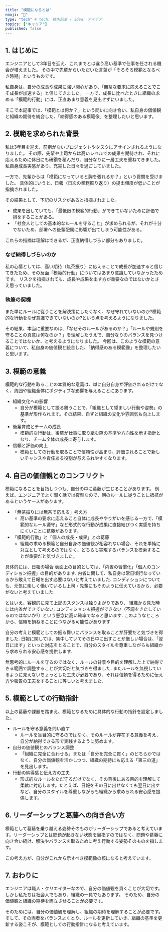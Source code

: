 ```yaml
---
title: "模範になるとは"
emoji: "🦁"
type: "tech" # tech: 技術記事 / idea: アイデア
topics: ["キャリア"]
published: false
---
```

## 1. はじめに

エンジニアとして3年目を迎え、これまでとは違う高い基準で仕事を任される機会が増えました。
その中で先輩からいただいた言葉が「そろそろ模範となるべき時期」というものです。

私自身は、自分の成長や成果に強い関心があり、「無茶な要求に応えることでこそ成長が加速する」と信じてきました。
一方で、成長に比べたときに組織の求める「模範的行動」には、正直あまり意義を見出せずにいました。

そこで本記事では、「模範とは何か？」という問いに向き合い、私自身の価値観と組織の期待を統合した、「納得感のある模範像」を整理したいと思います。

## 2. 模範を求められた背景

私は3年目を迎え、前例がないプロジェクトやタスクにアサインされるようになりました。
その際、先輩や上司からは高いレベルでの成果を期待され、それに応えるために休日にも研鑽を積んだり、自分なりに一層工夫を重ねてきました。
私自身成長実感があり、充実した日々を過ごしていました。

一方で、先輩からは「模範になっていると胸を張れるか？」という質問を受けました。
具体的にいうと、日報（日次の業務振り返り）の提出頻度が低いことが指摘されました。

その結果として、下記のリスクがあると指摘されました。

- 成果を出していても、「最低限の模範的行動」ができていないために評価で損をすることがある。
- 「社会人としての基本的なルールを守ること」が求められるが、それが十分でないため、部署への後輩配属に影響が出てしまう可能性がある。

これらの指摘は理解はできるが、正直納得しづらい部分もありました。

### なぜ納得しづらいのか

私の心情としては、高い期待（無茶振り）に応えることで成長が加速すると信じてきたため、その反面「模範的行動」についてはあまり意識していなかったためです。
リスクを指摘されても、成長や成果を出す方が重要なのではないかとさえ思っていました。

### 執筆の契機

また単にルールに従うことを解決策にしたくなく、なぜ守れていないのか?模範的な行動をなぜ意識できていないのか?という点を考えるようになりました。

その結果、本当に重要なのは、「なぜそのルールがあるのか？」「ルールや規則を守ることの真意は何なのか？」を理解したうえで、自分なりのバランスを見つけることではないか、と考えるようになりました。
今回は、このような模範の意義について、私自身の価値観と統合した、「納得感のある模範像」を整理したいと思います。

## 3. 模範の意義

模範的な行動を取ることの本質的な意義は、単に自分自身が評価されるだけでなく、周囲や組織全体にポジティブな影響を与えることにあります。

- 組織文化への影響
  - 自分が模範として振る舞うことで、「組織として望ましい行動や姿勢」の基準が形作られます。その結果、自ずと組織の文化や雰囲気も向上します。
- 後輩育成とチームの成長
  - 模範的な行動は、後輩が仕事に取り組む際の基準や方向性を示す指針となり、チーム全体の成長に寄与します。
- 信頼と評価の向上
  - 模範としての行動を取ることで信頼性が高まり、評価されることで新しいチャンスや責任ある役割が与えられやすくなります。

## 4. 自己の価値観とのコンフリクト

模範になることを目指しつつも、自分の中に葛藤が生じることがあります。
例えば、エンジニアでよく聞く話では夜型なので、朝のルールに従うことに抵抗があるというケースがあります。

- 「無茶振りには無茶で応える」考え方
  - 高い基準の要求に応えること自体に成長ややりがいを感じる一方で、「模範的なルール遵守」など形式的な行動が成果に直接結びつく実感を持ちにくいことに葛藤があります。
- 「模範的行動」と「個人の成長・成果」との葛藤
  - 組織の求める模範と自分自身の価値観が相容れない場合、それを単純に対立として考えるのではなく、どちらも実現するバランスを模索することが重要だと気づきました。

具体的には、日報の場合
表面上の目的としては、「内省の習慣化」「個人のコンディション把握」の目的があります.
内省に関して、私自身は常日頃行なっているから敢えて日報を出す必要はないと考えていました.
コンディションについても、元気に楽しく働いているし上司・先輩にもそのように伝えているから、必要がないと考えていました.

とはいえ、客観的に見て上記のスタンスは独りよがりであり、
組織から見た時には内省ができていない, コンディションも把握ができない（不調をきたしているのではないか?）という懸念に高い確率でなると思います.
このようなところから、信頼を損ねることにつながる可能性があります.

自分の考えと模範としての振る舞いにバランスを取ることが肝要だと気づきを得ました.
日報に関しては、集中していてその日中に出すことが厳しい場合は、「翌日に出す」といった対応をとることで、自分のスタイルを尊重しながらも組織から求められる安心感を提供します.

無思考的にルールを守るのではなく、ルールの背景や目的を理解した上で納得できる範囲で調整することが大切だと気づきを得ました.
またルールを無視しているように見えないちょっとした工夫が必要であり、それは信頼を得るために伝え方や報告の工夫をすることに等しいと考えました.

## 5. 模範としての行動指針

以上の葛藤や課題を踏まえ、模範となるために具体的な行動の指針を設定しました。

- ルールを守る意義を問い直す
  - ルールを盲目的に守るのではなく、そのルールが存在する意義を考え、自分が納得できる形で実践するように努めます。
- 自分の価値観とのバランス調整
  - 「組織に完全に合わせる」または「自分を完全に貫く」のどちらかではなく、自分の価値観を活かしつつ、組織の期待にも応える「第三の道」を見出します。
- 行動の納得感と伝え方の工夫
  - 形式的なルールをただ守るだけでなく、その背後にある目的を理解して柔軟に対応します。たとえば、日報をその日に出せなくても翌日に出すなど、自分のスタイルを尊重しながらも組織から求められる安心感を提供します。

## 6. リーダーシップと葛藤への向き合い方

模範として葛藤を乗り越える姿勢そのものがリーダーシップであると考えています。リーダーシップとは問題が起きない状態を目指すのではなく、問題や葛藤に向き合い続け、解決やバランスを取るために考え行動する姿勢そのものを指します。

この考え方が、自分がこれから示すべき模範像の核になると考えています。

## 7. おわりに

エンジニアは職人・クリエイターなので、自分の価値観を貫くことが大切です。
しかし私たちは社会人でもあり、組織の一員でもあります。
そのため、自分の価値観と組織の期待を両立させることが必要です。

そのためには、自分の価値観を理解し、組織の期待を理解することが必要です。
そして、その両者をバランスよくとり、ルールを更新していき、組織の基準を更新する姿こそが、模範としての行動指針になると考えています。
